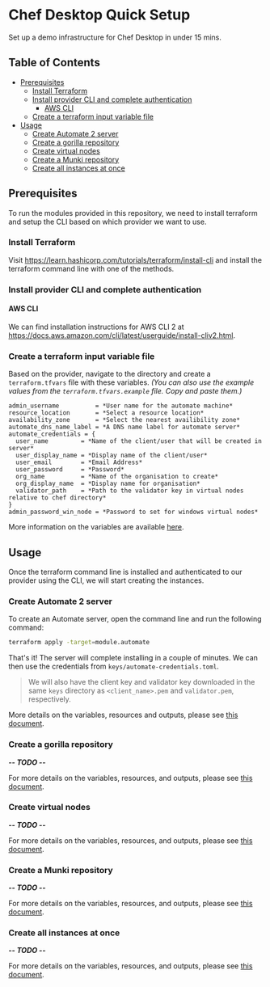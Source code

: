 # Chef Desktop Quick Setup
Set up a demo infrastructure for Chef Desktop in under 15 mins. 

## Table of Contents
  - [Prerequisites](#prerequisites)
    - [Install Terraform](#install-terraform)
    - [Install provider CLI and complete authentication](#install-provider-cli-and-complete-authentication)
      - [AWS CLI](#aws-cli)
    - [Create a terraform input variable file](#create-a-terraform-input-variable-file)
  - [Usage](#usage)
    - [Create Automate 2 server](#create-automate-2-server)
    - [Create a gorilla repository](#create-a-gorilla-repository)
    - [Create virtual nodes](#create-virtual-nodes)
    - [Create a Munki repository](#create-a-munki-repository)
    - [Create all instances at once](#create-all-instances-at-once)

## Prerequisites
To run the modules provided in this repository, we need to install terraform and setup the CLI based on which provider we want to use.

### Install Terraform
Visit https://learn.hashicorp.com/tutorials/terraform/install-cli and install the terraform command line with one of the methods.

### Install provider CLI and complete authentication
#### AWS CLI
We can find installation instructions for AWS CLI 2 at https://docs.aws.amazon.com/cli/latest/userguide/install-cliv2.html.

### Create a terraform input variable file
Based on the provider, navigate to the directory and create a `terraform.tfvars` file with these variables.
*(You can also use the example values from the `terraform.tfvars.example` file. Copy and paste them.)*

```
admin_username          = *User name for the automate machine*
resource_location       = *Select a resource location*
availability_zone       = *Select the nearest availibility zone*
automate_dns_name_label = *A DNS name label for automate server*
automate_credentials = {
  user_name         = *Name of the client/user that will be created in server*
  user_display_name = *Display name of the client/user*
  user_email        = *Email Address*
  user_password     = *Password*
  org_name          = *Name of the organisation to create*
  org_display_name  = *Display name for organisation*
  validator_path    = *Path to the validator key in virtual nodes relative to chef directory*
}
admin_password_win_node = *Password to set for windows virtual nodes*
```

More information on the variables are available [here](aws/README.md).

## Usage
Once the terraform command line is installed and authenticated to our provider using the CLI, we will start creating the instances.

### Create Automate 2 server
To create an Automate server, open the command line and run the following command:
```bash
terraform apply -target=module.automate
```
That's it! The server will complete installing in a couple of minutes. We can then use the credentials from `keys/automate-credentials.toml`.

> We will also have the client key and validator key downloaded in the same `keys` directory as `<client_name>.pem` and `validator.pem`, respectively.

More details on the variables, resources and outputs, please see [this document](aws/modules/automate/README.md).

### Create a gorilla repository

***-- TODO --***

For more details on the variables, resources, and outputs, please see [this document](aws/modules/gorilla/README.md).

### Create virtual nodes

***-- TODO --***

For more details on the variables, resources, and outputs, please see [this document](aws/modules/nodes/README.md).

### Create a Munki repository

***-- TODO --***

For more details on the variables, resources, and outputs, please see [this document](aws/modules/munki/README.md).

### Create all instances at once

***-- TODO --***

For more details on the variables, resources, and outputs, please see [this document](aws/README.md).